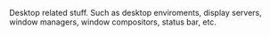 Desktop related stuff. Such as desktop enviroments, display servers, window managers, window compositors, status bar, etc.
